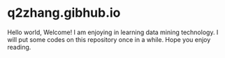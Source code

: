 # q2zhang.gibhub.io
Hello world, Welcome! 
I am enjoying in learning data mining technology. I will put some codes on this repository once in a while. 
Hope you enjoy reading.
